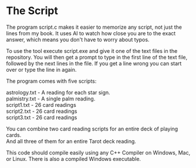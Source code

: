 # The Script

The program script.c makes it easier to memorize any script, not just the lines from my book.  It uses AI to watch how close you are to the exact answer, which means you don't have to worry about typos.  

To use the tool execute script.exe and give it one of the text files in the repository. You will then get a prompt to type in the first line of the text file, followed by the next lines in the file. If you get a line wrong you can start over or type the line in again.<br>

The program comes with five scripts:

astrology.txt - A reading for each star sign. <br>
palmistry.txt - A single palm reading. <br>
script1.txt - 26 card readings <br>
script2.txt - 26 card readings <br>
script3.txt - 26 card readings <br>

You can combine two card reading scripts for an entire deck of playing cards.<br>
And all three of them for an entire Tarot deck reading.<br>

This code should compile easily using any C++ Compiler on Windows, Mac, or Linux. There is also a compiled Windows executable.
